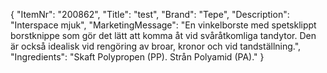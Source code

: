 {
  "ItemNr": "200862",
  "Title": "test",
  "Brand": "Tepe",
  "Description": "Interspace mjuk",
  "MarketingMessage": "En vinkelborste med spetsklippt borstknippe som gör det lätt att komma åt vid svåråtkomliga tandytor. Den är också idealisk vid rengöring av broar, kronor och vid tandställning.",
  "Ingredients": "Skaft Polypropen (PP). Strån Polyamid (PA)."
}